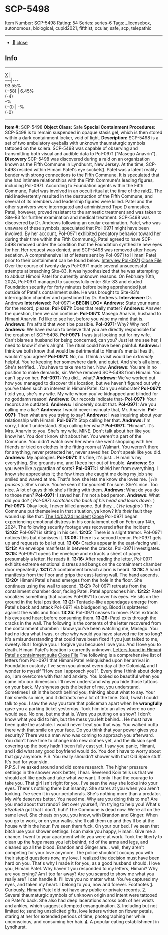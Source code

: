 # SCP-5498
Item Number: SCP-5498
Rating: 54
Series: series-6
Tags: _licensebox, autonomous, biological, cupid2021, fifthist, ocular, safe, scp, telepathic

---

  * [](javascript:;)
[close](javascript:;)
## Info
* * *
[X](javascript:;)
|   
---|---  
93.55%  
(+58) | 6.45%  
(-4)  
-%  
(+0) | -%  
(-0)  
* * *

**Item #:** SCP-5498
**Object Class:** Safe
**Special Containment Procedures:** SCP-5498 is to remain suspended in opaque stasis gel, which is then stored within a dark containment locker, void of light.
**Description:** SCP-5498 is a set of two ambulatory eyeballs with unknown thaumaturgic symbols tattooed on the sclera. SCP-5498 was capable of observing and transmitting both visual and audible data to PoI-0971 ("Masego Anavrin").
**Discovery**
SCP-5498 was discovered during a raid on an organization known as the Fifth Commune in Lyndhurst, New Jersey. At the time, SCP-5498 resided within Himani Patel's eye sockets[1](javascript:;). Patel was a latent reality bender with strong connections to the Fifth Commune. It is speculated that she had intimate relationships with the Fifth Commune's leading figures, including PoI-0971. According to Foundation agents within the Fifth Commune, Patel was involved in an occult ritual at the time of the raid[2](javascript:;).
The raid inadvertently resulted in the destruction of the Fifth Commune, and several of its members and leadership figures were killed. Patel and the other survivors were interrogated and administered Type D amnestics. Patel, however, proved resistant to the amnestic treatment and was taken to Site-83 for further examination and medical treatment. SCP-5498 was discovered by Dr. Andrews following an ocular examination.
Patel, who was unaware of these symbols, speculated that PoI-0971 might have been involved. By her account, PoI-0971 exhibited predatory behavior toward her during their time within the Fifth Commune[3](javascript:;). Patel agreed to have SCP-5498 removed under the condition that the Foundation synthesize new eyes for her. Her request was denied, and SCP-5498 was removed after heavy sedation.
A comprehensive list of letters sent by PoI-0971 to Himani Patel prior to their containment can be found below.
[Interview PoI-0971](javascript:;)
[Close File](javascript:;)
Over the course of twenty days PoI-0971 made several unsuccessful attempts at breaching Site-83. It was hypothesized that he was attempting to abduct Himoni Patel for currently unknown reasons.
On February 10th, 2024, PoI-0971 managed to successfully enter Site-83 and eluded Foundation security for forty minutes before being apprehended just outside of Patel's containment suite. He was brought to Site-83's interrogation chamber and questioned by Dr. Andrews.
**Interviewer:** Dr. Andrews
**Interviewed:** PoI-0971
**< BEGIN LOG>**
**Andrews:** State your name for the record, please.
**PoI-0971:** Does that really matter?
**Andrews:** Answer the question, then we can continue.
**PoI-0971:** Masego Anarvin, husband to Himani Anarvin. I'd like to see her, before you wipe my mind that is.
**Andrews:** I'm afraid that won't be possible.
**PoI-0971:** Why? Why not?
**Andrews:** We have reason to believe that you are directly responsible for the creation of SCP-5498.
**PoI-0971:** I was just looking out for my wife. Can't blame a husband for being concerned, can you? Just let me see her, I need to know if she's alright. The ritual could have been painful.
**Andrews:** I think we both know that would be detrimental to Himani's mental health, wouldn't you agree?
**PoI-0971:** No, no. I think a visit would be _extremely_ helpful. You're keeping her somewhere dark, and quiet. And she's all alone. She's terrified… You have to take me to her. Now.
**Andrews:** You are in no position to make demands, sir. We've removed SCP-5498 from Himani. You can't spy on her.
**PoI-0971:** You did… what?
**Andrews:** We've worked out how you managed to discover this location, but we haven't figured out why you've taken such an interest in Himani Patel. Can you elaborate?
**PoI-0971:** I told you, she's my wife. My wife whom you've kidnapped and blinded for no goddamn reason!
**Andrews:** Our records indicate that-
**PoI-0971:** Your records are outdated.
**Andrews:** I sincerely doubt that.
**PoI-0971:** Are you calling me a liar?
**Andrews:** I would never insinuate that, Mr. Anarvin.
**PoI-0971:** Then what are you trying to say?
**Andrews:** I was inquiring about your relationship with Himani.
**PoI-0971:** Stop calling her that.
**Andrews:** I'm sorry, I don't understand. Stop calling her what?
**PoI-0971:** "Himani". It's Mrs. Anarvin to you. She's my wife. MINE. Don't talk about her like you know her. You don't know shit about her. You weren't a part of the Commune. You didn't watch over her when she went shopping with her friends or tried on clothes in the fitting room at Walmart. You weren't there for anything, never protected her, never saved her. Don't speak like you did.
**Andrews:** My apologies.
**PoI-0971:** It's fine, it's just… Himani's my everything. She grounds me, and I keep her out of trouble.
**Andrews:** So you were like a guardian of sorts?
**PoI-0971:** I shield her from everything. I know she appreciates it; the few times she caught me doing my job she smiled and waved at me. That's how she lets me know she loves me. ( _He pauses_ ). She's naive. You've seen it for yourself I'm sure. She's nice. Too nice. A lot of guys think she's flirting with them.
**Andrews:** What do you do to those men?
**PoI-0971:** I saved her. I'm not a bad person.
**Andrews:** What did you do?
( _PoI-0971 scratches the back of his head and looks down._ )
**PoI-0971:** Okay look, I never killed anyone. But they… ( _He laughs_ ) The Commune put themselves in that situation, ya know? It's _their_ fault they wound up like that.
[The 14/02/24 Incident](javascript:;)
[Close](javascript:;)
PoI-0971 began experiencing emotional distress in his containment cell on February 14th, 2024. The following security footage was recovered after the incident:
**13:02:** PoI-0971 is sitting in his cell.
**13:05:** There is a slight tremor. PoI-0971 notices this but dismisses it.
**13:06:** There is a second tremor. PoI-0971 gets up and requests to be let out.
**13:08:** Cracks appear in the east-facing wall.
**13:13:** An envelope manifests in between the cracks. PoI-0971 investigates.
**13:15:** PoI-0971 opens the envelope and extracts a sheet of paper, presumably a letter. He reads it.
**13:16:** After reading the letter, PoI-0971 exhibits extreme emotional distress and bangs on the containment chamber door repeatedly.
**13:17:** A containment breach alarm is heard.
**13:18:** A hand manifests from the floor and grips the east-facing wall. The hand ascends.
**13:20:** Himani Patel's head emerges from the hole in the floor. She continues using the wall to ascend.
**13:21:** PoI-0971 retreats from the containment chamber door, facing Patel. Patel approaches him.
**13:22:** Patel vocalizes something that causes PoI-0971 to cover his eyes. He sits on the ground in the fetal position.
**13:21:** Tentacle-like appendages emerge from Patel's back and attack PoI-0971 via bludgeoning. Blood is splattered against the walls and floor.
**13:25:** PoI-0971 ceases to move. Patel extracts his eyes and heart before consuming them.
**13:26:** Patel exits through the cracks in the wall.
The following is the contents of the letter recovered from the containment chamber:
I know you've been watching me, Masego. You had no idea what I was, or else why would you have starved me for so long? It's a misunderstanding that could have been fixed if you just talked to me, sweety.
But I forgive you. I forgive you because I love you.
And I love you to death.
Himani Patel's location is currently unknown.
[Letters found in Himani Patel's containment suite](javascript:;)
[Close File](javascript:;)
The following is a comprehensive list of letters from PoI-0971 that Himani Patel relinquished upon her arrival in Foundation custody.
I've seen you almost every day at the Colonial[4](javascript:;) and I wonder to myself "How can I approach you?". Every time I think about doing so, I am overcome with fear and anxiety. You looked so beautiful when you came into our dimension. I'll never understand why you hide those tattoos on your back.
My shyness gets the better of me, you understand. Sometimes I sit in the booth behind you, thinking about what to say. Your hair smells so nice, and it distracts me a lot of the time. God, I wish I could talk to you.
I saw the way you tore that policeman apart when he **wrongfully** gave you a parking ticket yesterday. Took him into an alley where no one would see. No one, but me that is. Were you putting on a show? I don't know what you did to him, but the mess you left behind… He must have been quite the asshole. I would never treat you that way.
You walked outta there with that smile on your face. Do you think that your power gives you security?
There was a man who was coming to approach you afterward. You didn't have time to change into new clothes yet, and the illusion spell covering up the body hadn't been fully cast yet. I saw you panic, Himani, and I did what any good boyfriend would do.
You don't have to worry about that guy anymore.
P.S. You really shouldn't shower with that Old Spice stuff. It's bad for your skin.  
P.P.S. I've asked around and did some research. The higher pressure settings in the shower work better, I hear.
Reverend Koin tells us that we should act like gods and take what we want. If only I had the courage to take you.
That girl isn't right for you. I've seen the way she looks into your eyes. There's nothing there but insanity. She stares at you when you aren't looking. I've seen it in your peripherals. She's nothing more than a predator.
My wife deserves better. You need me.
Why are you doing this to me? Are you mad about that rando? Get over yourself, I'm trying to help you!
What's _Elizabeth_ got that I don't, huh? The Commune is dead now. We're all on the same level.
She cheats on you, you know, with Brandon and Ginger. When you go to work, or on your walks, she'll call them up and they'll be at the house within the hour. I've seen them fuck. On your our bed. I've seen that bitch use your shower settings.
I can make you happy, Himani. Give me a chance.
I went to your apartment while you were at work. Took the liberty to clean up the _huge_ mess you left behind, rid of the arms and legs, and cleaned up all the blood. Brandon and Ginger are… well, they aren't competing for your love anymore.
The police shouldn't occupy you with their stupid questions now, my love.
I realized the decision must have been hard on you. That's why I made it for you, as a good husband should.
I love you, Himani Patel.
Why haven't you responded to my letters, Himani? Why are you crying? Am I too far away? Are you scared to show me what you really are? I can handle it. I'll love you no matter what.
You've captured my eyes, and taken my heart. I belong to you, now and forever.
Footnotes
[1](javascript:;). Curiously, Himani Patel did not have any public or private records.
[2](javascript:;). Several thaumaturgic symbols of unknown origin and intent were tattooed on Patel's back. She also had deep lacerations across both of her wrists and ankles, which suggest attempted exsanguination.
[3](javascript:;). Including but not limited to; sending unsolicited gifts, love letters written on flower petals, staring at her for extended periods of time, photographing her while unconscious, and consuming her hair.
[4](javascript:;). A popular eating establishment in Lyndhurst.